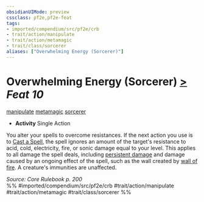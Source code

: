 ```yaml
---
obsidianUIMode: preview
cssclass: pf2e,pf2e-feat
tags:
- imported/compendium/src/pf2e/crb
- trait/action/manipulate
- trait/action/metamagic
- trait/class/sorcerer
aliases: ["Overwhelming Energy (Sorcerer)"]
---
```

# Overwhelming Energy (Sorcerer)  [>](chapter-9-playing-the-game.md#Actions "Single Action") *Feat 10*  
[manipulate](manipulate.md)  [metamagic](metamagic.md)  [sorcerer](rules/traits/sorcerer.md)  

- **Activity** Single Action

You alter your spells to overcome resistances. If the next action you use is to [Cast a Spell](cast-a-spell.md), the spell ignores an amount of the target's resistance to acid, cold, electricity, fire, or sonic damage equal to your level. This applies to all damage the spell deals, including [persistent damage](conditions.md#Persistent%20Damage) and damage caused by an ongoing effect of the spell, such as the wall created by [wall of fire](../spells/wall-of-fire.md). A creature's immunities are unaffected.

*Source: Core Rulebook p. 200*  
%% #imported/compendium/src/pf2e/crb #trait/action/manipulate #trait/action/metamagic #trait/class/sorcerer %%